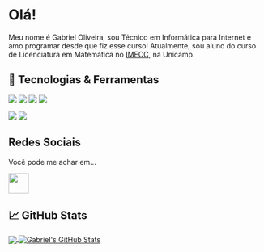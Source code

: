 <!-- More info, tips and tricks for making GitHub Profile README can be found in my article at https://towardsdatascience.com/build-a-stunning-readme-for-your-github-profile-9b80434fe5d7 -->

<!-- [![Header](https://raw.githubusercontent.com/MartinHeinz/MartinHeinz/master/readme_header.png "Header")](https://martinheinz.dev/) -->

# Olá!

Meu nome é Gabriel Oliveira, sou Técnico em Informática para Internet e amo programar desde que fiz esse curso!
Atualmente, sou aluno do curso de Licenciatura em Matemática no <a href="https://www.ime.unicamp.br/" target="_blank">IMECC</a>, na Unicamp.

## 🔧 Tecnologias & Ferramentas
![](https://img.shields.io/badge/Code-HTML-informational?style=flat&logo=HTML&logoColor=white&color=FF4500)
![](https://img.shields.io/badge/Code-CSS-informational?style=flat&logo=CSS&logoColor=white&color=2bbc8a)
![](https://img.shields.io/badge/Code-JavaScript-informational?style=flat&logo=javascript&logoColor=white&color=FFD700)
![](https://img.shields.io/badge/Code-PHP-informational?style=flat&logo=php&logoColor=white&color=4682B4)

![](https://img.shields.io/badge/Laravel-PHP-informational?style=flat&logo=laravel&logoColor=FF4500&color=4682B4)
![](https://img.shields.io/badge/React-JavaScript-informational?style=flat&logo=REACT&logoColor=white&color=FFD700)

## Redes Sociais

Você pode me achar em...

<a href="https://www.linkedin.com/in/gabrielcmo/">
 <img align="center" src="https://cdn.jsdelivr.net/npm/simple-icons@3.0.1/icons/linkedin.svg" height='40' />
</a>

## &#x1f4c8; GitHub Stats

<a href="https://github.com/gabrielcmo/gabrielcmo">
  <img align="center" src="https://github-readme-stats.vercel.app/api/top-langs/?username=gabrielcmo&hide=java,tex&title_color=ffffff&text_color=c9cacc&icon_color=2bbc8a&bg_color=1d1f21&langs_count=3" />
</a>
<a href="https://github.com/gabrielcmo/gabrielcmo">
  <img align="center" src="https://github-readme-stats.vercel.app/api?username=gabrielcmo&show_icons=true&line_height=27&count_private=true&include_all_commits=true&title_color=ffffff&text_color=c9cacc&icon_color=2bbc8a&bg_color=1d1f21" alt="Gabriel's GitHub Stats" />
</a>

<!-- links to social media icons -->

<!-- icons with padding -->

[2.1]: http://i.imgur.com/0o48UoR.png (github icon with padding)

<!-- icons without padding -->

[2.2]: http://i.imgur.com/9I6NRUm.png (github icon without padding)
[3.2]: https://raw.githubusercontent.com/MartinHeinz/MartinHeinz/master/linkedin-3-16.png (LinkedIn icon without padding)


<!-- links to your social media accounts -->

[2]: https://github.com/gabrielcmo
[3]: https://www.linkedin.com/in/gabrielcmo/


<!-- Resources -->
<!-- Icons: https://simpleicons.org/ -->
<!-- GitHub Stats: https://github.com/anuraghazra/github-readme-stats -->
<!-- Emojis: https://emojipedia.org/emoji/ -->
<!-- HTML Emojis: https://www.fileformat.info/index.htm -->
<!-- Shields: https://shields.io/ -->
<!-- Awesome GitHub Profile README: https://github.com/abhisheknaiidu/awesome-github-profile-readme -->
